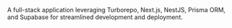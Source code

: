 A full-stack application leveraging Turborepo, Next.js, NestJS, Prisma ORM, and Supabase for streamlined development and deployment.
